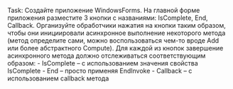 ﻿Task: Создайте приложение WindowsForms. На главной форме приложения разместите 3 кнопки с
    названиями: IsComplete, End, Callback. Организуйте обработчики нажатия на кнопки таким
    образом, чтобы они инициировали асинхронное выполнение некоторого метода (метод
    определите сами, можно воспользоваться чем-то вроде Add или более абстрактного Compute).
    Для каждой из кнопок завершение асинхронного метода должно отслеживаться
    соответствующим образом:
        - IsComplete – с использованием значения свойства IsComplete
        - End – просто применяя EndInvoke
        - Callback – с использованием callback метода